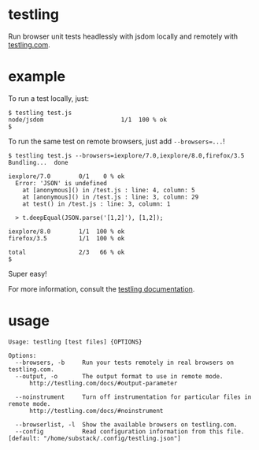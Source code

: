 testling
========

Run browser unit tests headlessly with jsdom locally and remotely with
[testling.com](http://testling.com).

example
=======

To run a test locally, just:

```
$ testling test.js 
node/jsdom                      1/1  100 % ok
$ 
```

To run the same test on remote browsers, just add `--browsers=...`!

```
$ testling test.js --browsers=iexplore/7.0,iexplore/8.0,firefox/3.5
Bundling...  done

iexplore/7.0        0/1    0 % ok
  Error: 'JSON' is undefined
    at [anonymous]() in /test.js : line: 4, column: 5
    at [anonymous]() in /test.js : line: 3, column: 29
    at test() in /test.js : line: 3, column: 1

  > t.deepEqual(JSON.parse('[1,2]'), [1,2]);

iexplore/8.0        1/1  100 % ok
firefox/3.5         1/1  100 % ok

total               2/3   66 % ok
$ 
```

Super easy!

For more information, consult the
[testling documentation](http://testling.com/docs/).

usage
=====

```
Usage: testling [test files] {OPTIONS}

Options:
  --browsers, -b     Run your tests remotely in real browsers on testling.com.                                                    
  --output, -o       The output format to use in remote mode.
      http://testling.com/docs/#output-parameter
                 
  --noinstrument     Turn off instrumentation for particular files in remote mode.
      http://testling.com/docs/#noinstrument

  --browserlist, -l  Show the available browsers on testling.com.                                                                 
  --config           Read configuration information from this file.                                                                 [default: "/home/substack/.config/testling.json"]
```
